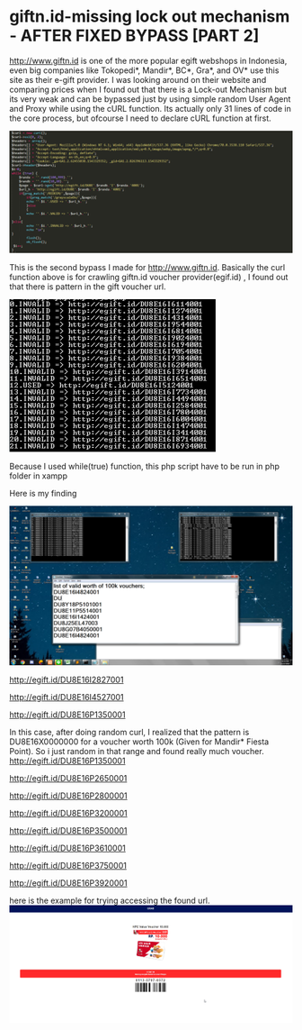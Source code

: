 # giftn.id-missing lock out mechanism - AFTER FIXED BYPASS [PART 2]


http://www.giftn.id is one of the more popular egift webshops in Indonesia, even big companies like Tokopedi*, Mandir*, BC*, Gra*, and OV* use this site as their e-gift provider. 
I was looking around on their website and comparing prices when I found out that there is a Lock-out Mechanism but its very weak and can be bypassed just by using simple random User Agent and Proxy while using the cURL function.
Its actually only 31 lines of code in the core process, but ofcourse I need to declare cURL function at first.

![alt text](https://github.com/r1singkid/egift.id-missing-lock-out-mechanism/blob/master/core%20code.png)

This is the second bypass I made for http://www.giftn.id. Basically the curl function above is for crawling giftn.id voucher provider(egif.id) , I found out that there is pattern in the gift voucher url.

![alt text](https://github.com/r1singkid/egift.id-missing-lock-out-mechanism/blob/master/proccess.png)

Because I used while(true) function, this php script have to be run in php folder in xampp

Here is my finding

![alt text](https://github.com/r1singkid/egift.id-missing-lock-out-mechanism/blob/master/running%20and%20found.png)


http://egift.id/DU8E16I2827001 

http://egift.id/DU8E16I4527001 

http://egift.id/DU8E16P1350001 

In this case, after doing random curl, I realized that the pattern is
DU8E16X0000000
for a voucher worth 100k (Given for Mandir* Fiesta Point). So i just random in that range and found really much voucher.
http://egift.id/DU8E16P1350001 

http://egift.id/DU8E16P2650001

http://egift.id/DU8E16P2800001 

http://egift.id/DU8E16P3200001 

http://egift.id/DU8E16P3500001 

http://egift.id/DU8E16P3610001 

http://egift.id/DU8E16P3750001 

http://egift.id/DU8E16P3920001 

here is the example for trying accessing the found url.
![alt text](https://github.com/r1singkid/egift.id-missing-lock-out-mechanism/blob/master/boom.png)



